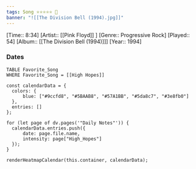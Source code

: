 ```yaml
---
tags: Song ⭐⭐⭐⭐⭐ 💛
banner: "![[The Division Bell (1994).jpg]]"
---
```

[Time:: 8:34]
[Artist:: [[Pink Floyd]] ]
[Genre:: Progressive Rock]
[Played:: 54]
[Album:: [[The Division Bell (1994)]]]
[Year:: 1994]
### Dates
````dataview
TABLE Favorite_Song
WHERE Favorite_Song = [[High Hopes]]
````

  ```dataviewjs
const calendarData = { 
	colors: { 
		blue: ["#9ccfd8", "#5BAAB8", "#57A1BB", "#5da8c7", "#3e8fb0"] 
	}, 
	entries: [] 
}; 

for (let page of dv.pages('"Daily Notes"')) { 
	calendarData.entries.push({ 
		date: page.file.name, 
		intensity: page["High_Hopes"]
	}); 
} 

renderHeatmapCalendar(this.container, calendarData);
```
